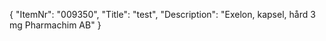 {
  "ItemNr": "009350",
  "Title": "test",
  "Description": "Exelon, kapsel, hård 3 mg Pharmachim AB"
}